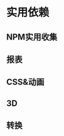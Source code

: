 # 实用依赖


## NPM实用收集

<content-page
    uid="e15e0b60-a428-40de-9d55-59c81a4397c0"
    :superlink="[
        {
            uuid:'62fdb531-15ec-4b58-a814-0cc27c2ce1cf',
            title: 'Day.js中文网',
            icon: 'https://dayjs.fenxianglu.cn/assets/favicon.png',
            href: 'https://dayjs.fenxianglu.cn/',
            description: 'Day.js是一个极简的JavaScript库，可以为现代浏览器解析、验证、操作和显示日期和时间。',
        },
        {
            uuid:'9a552554-8535-462c-8f57-b806578ceade',
            title: 'Moment.js',
            icon: '/it200.cn/images/moment-favicon.png',
            href: 'http://momentjs.cn/',
            description: 'JavaScript 日期处理类库',
        },
        {
            uuid:'0c062963-51b0-4708-9e7c-432546016353',
            title: 'treer',
            icon: 'https://static.npmjs.com/b0f1a8318363185cc2ea6a40ac23eeb2.png',
            href: 'https://www.npmjs.com/package/treer',
            description: 'Treer is a commandline tool to generate directory structure tree',
        },
        {
            uuid:'be698271-3059-4986-bc67-d5df0894c0f8',
            title: 'localforage',
            icon: 'https://static.npmjs.com/b0f1a8318363185cc2ea6a40ac23eeb2.png',
            href: 'https://localforage.github.io/localForage/',
            description:
            '💾 Offline storage, improved. Wraps IndexedDB, WebSQL, or localStorage using a simple but powerful API.',
        },
        {
            uuid:'0c925c3d-9049-4a07-9132-db17e896ba29',
            title: 'Verdaccio',
            icon: 'https://verdaccio.org/zh-CN/img/logo/uk/verdaccio-tiny-uk-no-bg.svg',
            href: 'https://verdaccio.org/zh-CN/',
            description: '一个基于Node.js的轻量级私有仓库',
        },
        {
            uuid:'88a02097-1081-460c-9488-70bb3946eeaf',
            title: 'lodashjs',
            icon: 'https://www.lodashjs.com/img/favicon.ico',
            href: 'https://www.lodashjs.com/',
            description:
            'Lodash 是一个一致性、模块化、高性能的 JavaScript 实用工具库。',
        },
    ]"
/>

## 报表

<content-page
    uid="9e2a3c0e-bf60-4358-8216-618ad4887de1"
    :superlink="[
        {
            title: 'Echarts',
            icon: 'https://cdn.jsdelivr.net/gh/apache/echarts-website@asf-site/zh/images/favicon.png?_v_=20200710_1',
            href: 'https://echarts.apache.org/zh/index.html',
            description: '一个基于 JavaScript 的开源可视化图表库',
        }
    ]"
/>

## CSS&动画

<content-page
    uid="847aaa77-d93c-45c6-a21c-e86585e3187e"
    :superlink="[
        {
            title: 'Tailwindcss',
            icon: 'https://www.tailwindcss.cn/favicon-32x32.png',
            href: 'https://www.tailwindcss.cn/',
            description: '无需离开您的HTML，即可快速建立现代网站。',
        },
        {
            title: 'Animate.css',
            icon: 'https://animate.style/img/favicon.ico',
            href: 'https://animate.style/',
            description: 'Just-add-water CSS animations',
        },
        {
            title: 'Velocity.js',
            icon: '/images/velocity.ico',
            href: 'http://shouce.jb51.net/velocity/index.html',
            description: '简单易用、高性能、功能丰富的轻量级JS动画库',
        },
        {
            title: 'mojs',
            icon: 'https://mojs.github.io/assets/favicons/favicon.ico',
            href: 'https://mojs.github.io/',
            description: 'mojs.github.io',
        }
    ]"
/>

## 3D

<content-page
    uid="146718eb-8551-4958-96f2-563728998a5d"
    :superlink="[
        {
            title: 'Three.js',
            icon: 'https://threejs.org/files/favicon.ico',
            href: 'https://threejs.org/',
            description: 'JavaScript 3D library',
        }
    ]"
/>

## 转换

<content-page
    uid="01b36d64-b10f-4396-b7ed-3ca316b3292a"
    :superlink="[
        {
            title: 'Postcss',
            icon: 'https://www.postcss.com.cn/favicon.61a31adb.ico',
            href: 'https://www.postcss.com.cn/',
            description: '是一个用 JavaScript 工具和插件转换 CSS 代码的工具',
        },
    ]"
/>

